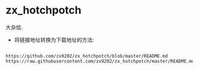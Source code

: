 # zx_hotchpotch  

大杂烩.  

* 将链接地址转换为下载地址的方法:  
```
          https://github.com/zx9202/zx_hotchpotch/blob/master/README.md
https://raw.githubusercontent.com/zx9202/zx_hotchpotch/master/README.md
```
